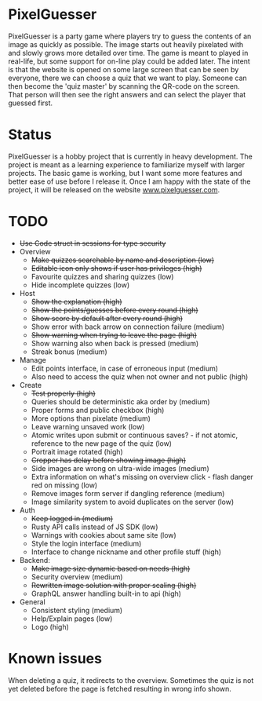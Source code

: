 
# PixelGuesser
PixelGuesser is a party game where players try to guess the contents of an
image as quickly as possible. The image starts out heavily pixelated with 
and slowly grows more detailed over time. The game is meant to played in 
real-life, but some support for on-line play could be added later. The 
intent is that the website is opened on some large screen that can be seen 
by everyone, there we can choose a quiz that we want to play. Someone can 
then become the 'quiz master' by scanning the QR-code on the screen. That 
person will then see the right answers and can select the player that 
guessed first.

# Status
PixelGuesser is a hobby project that is currently in heavy development.
The project is meant as a learning experience to familiarize myself with larger projects.
The basic game is working, but I want some more features and better ease 
of use before I release it. Once I am happy with the state of the project,
it will be released on the website www.pixelguesser.com.

# TODO
- ~~Use Code struct in sessions for type security~~
- Overview 
  - ~~Make quizzes searchable by name and description (low)~~
  - ~~Editable icon only shows if user has privileges (high)~~
  - Favourite quizzes and sharing quizzes (low)
  - Hide incomplete quizzes (low)
- Host
  - ~~Show the explanation (high)~~
  - ~~Show the points/guesses before every round (high)~~
  - ~~Show score by default after every round (high)~~
  - Show error with back arrow on connection failure (medium)
  - ~~Show warning when trying to leave the page (high)~~
  - Show warning also when back is pressed (medium)
  - Streak bonus (medium)
- Manage
  - Edit points interface, in case of erroneous input (medium)
  - Also need to access the quiz when not owner and not public (high)
- Create
  - ~~Test properly (high)~~
  - Queries should be deterministic aka order by (medium)
  - Proper forms and public checkbox (high)
  - More options than pixelate (medium)
  - Leave warning unsaved work (low)
  - Atomic writes upon submit or continuous saves? - if not atomic, reference to the new page of the quiz (low)
  - Portrait image rotated (high)
  - ~~Cropper has delay before showing image (high)~~
  - Side images are wrong on ultra-wide images (medium)
  - Extra information on what's missing on overview click - flash danger red on missing (low)
  - Remove images form server if dangling reference (medium)
  - Image similarity system to avoid duplicates on the server (low)
- Auth
  - ~~Keep logged in (medium)~~
  - Rusty API calls instead of JS SDK (low)
  - Warnings with cookies about same site (low)
  - Style the login interface (medium)
  - Interface to change nickname and other profile stuff (high)
- Backend:
  - ~~Make image size dynamic based on needs (high)~~
  - Security overview (medium)
  - ~~Rewritten image solution with proper scaling (high)~~
  - GraphQL answer handling built-in to api (high)
- General
  - Consistent styling (medium)
  - Help/Explain pages (low)
  - Logo (high)

# Known issues
When deleting a quiz, it redirects to the overview. 
Sometimes the quiz is not yet deleted before the page 
is fetched resulting in wrong info shown.


  

